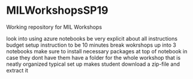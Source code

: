 # MILWorkshopsSP19
Working repository for MIL Workshops


look into using azure notebooks
be very explicit about all instructions
budget setup instruction to be 10 minutes
break wokrshops up into 3 notebooks
make sure to install necessary packages at top of notebook in case they dont have them
have a folder for the whole workshop that is neatly organized
typical set up makes student download a zip-file and extract it
